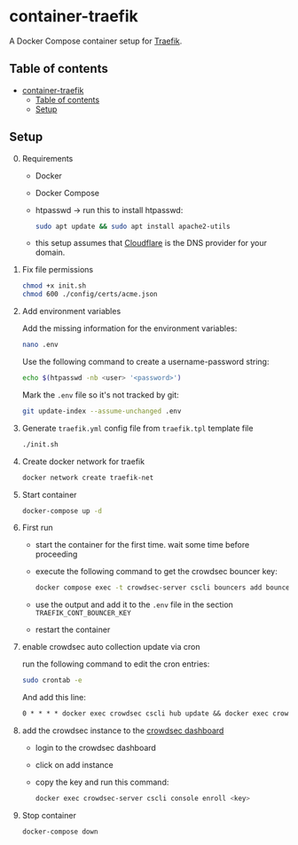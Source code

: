 # container-traefik

A Docker Compose container setup for [Traefik](https://traefik.io/).

## Table of contents

- [container-traefik](#container-traefik)
  - [Table of contents](#table-of-contents)
  - [Setup](#setup)

## Setup

0. Requirements

   - Docker
   - Docker Compose
   - htpasswd -> run this to install htpasswd:

        ```bash
        sudo apt update && sudo apt install apache2-utils
        ```

   - this setup assumes that [Cloudflare](https://www.cloudflare.com/) is the DNS provider for your domain.

1. Fix file permissions

    ```bash
    chmod +x init.sh
    chmod 600 ./config/certs/acme.json
    ```

2. Add environment variables

    Add the missing information for the environment variables:

    ```bash
    nano .env
    ```

    Use the following command to create a username-password string:

    ```bash
    echo $(htpasswd -nb <user> '<password>')
    ```
    
    Mark the `.env` file so it's not tracked by git:

    ```bash
    git update-index --assume-unchanged .env
    ```

3. Generate `traefik.yml` config file from `traefik.tpl` template file

    ```bash
    ./init.sh
    ````

4. Create docker network for traefik

    ```bash
    docker network create traefik-net
    ```

5. Start container

    ```bash
    docker-compose up -d
    ````

6. First run

    - start the container for the first time. wait some time before proceeding
    - execute the following command to get the crowdsec bouncer key:

        ```bash
        docker compose exec -t crowdsec-server cscli bouncers add bouncer-traefik
        ```

    - use the output and add it to the `.env` file in the section `TRAEFIK_CONT_BOUNCER_KEY`
    - restart the container

7. enable crowdsec auto collection update via cron

    run the following command to edit the cron entries:

    ```bash
    sudo crontab -e
    ````

    And add this line:

    ```txt
    0 * * * * docker exec crowdsec cscli hub update && docker exec crowdsec-server cscli hub upgrade
    ```

8. add the crowdsec instance to the [crowdsec dashboard](https://app.crowdsec.net/)

   - login to the crowdsec dashboard
   - click on add instance
   - copy the key and run this command:

        ```bash
        docker exec crowdsec-server cscli console enroll <key>
        ```

9. Stop container

    ```bash
    docker-compose down
    ```

